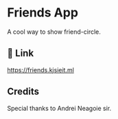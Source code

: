 
# Friends App

A cool way to show friend-circle.


## 🔗 Link
https://friends.kjsieit.ml

## Credits
Special thanks to Andrei Neagoie sir.